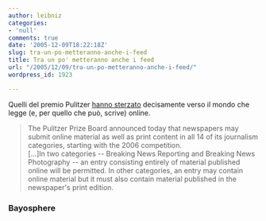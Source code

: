 ```yaml
---
author: leibniz
categories:
- 'null'
comments: true
date: '2005-12-09T18:22:18Z'
slug: tra-un-po-metteranno-anche-i-feed
title: Tra un po' metteranno anche i feed
url: "/2005/12/09/tra-un-po-metteranno-anche-i-feed/"
wordpress_id: 1923

---
```

Quelli del premio Pulitzer [hanno sterzato](https://bayosphere.com/blog/dan_gillmor/20051207/a_semi-coherent_policy_on_online_pulitzers) decisamente verso il mondo che legge (e, per quello che può, scrive) online.

> The Pulitzer Prize Board announced today that newspapers may submit online material as well as print content in all 14 of its journalism categories, starting with the 2006 competition.   
[...]In two categories -- Breaking News Reporting and Breaking News Photography -- an entry consisting entirely of material published online will be permitted. In other categories, an entry may contain online material but it must also contain material published in the newspaper's print edition.

### Bayosphere
